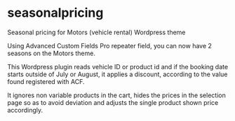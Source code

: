 # seasonalpricing
Seasonal pricing for Motors (vehicle rental) Wordpress theme

Using Advanced Custom Fields Pro repeater field, you can now have 2 seasons on the Motors theme. 

This Wordpress plugin reads vehicle ID or product id and if the booking date starts outside of July or August, it applies a discount, according to the value found registered with ACF. 

It ignores non variable products in the cart, hides the prices in the selection page so as to avoid deviation and adjusts the single product shown price accordingly.
